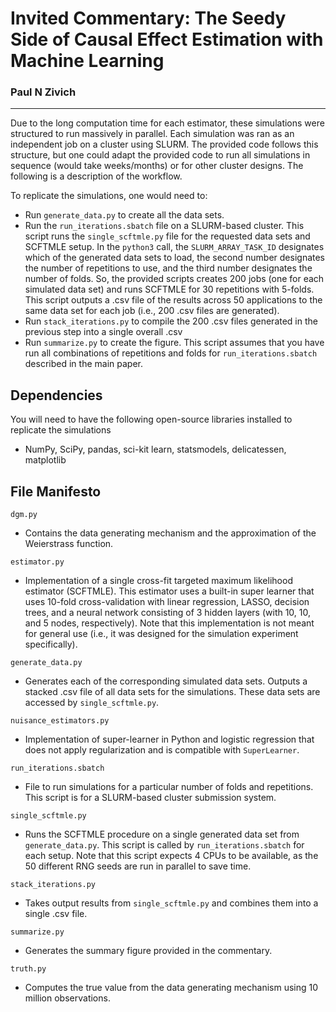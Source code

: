 # Invited Commentary: The Seedy Side of Causal Effect Estimation with Machine Learning

### Paul N Zivich

--------------------------------

Due to the long computation time for each estimator, these simulations were structured to run massively in parallel.
Each simulation was ran as an independent job on a cluster using SLURM. The provided code follows this structure, but
one could adapt the provided code to run all simulations in sequence (would take weeks/months) or for other cluster
designs. The following is a description of the workflow.

To replicate the simulations, one would need to:
- Run `generate_data.py` to create all the data sets.
- Run the `run_iterations.sbatch` file on a SLURM-based cluster. This script runs the `single_scftmle.py` file for the
  requested data sets and SCFTMLE setup. In the `python3` call, the `SLURM_ARRAY_TASK_ID` designates which of the
  generated data sets to load, the second number designates the number of repetitions to use, and the third number
  designates the number of folds. So, the provided scripts creates 200 jobs (one for each simulated data set) and runs
  SCFTMLE for 30 repetitions with 5-folds. This script outputs a .csv file of the results across 50 applications to
  the same data set for each job (i.e., 200 .csv files are generated).
- Run `stack_iterations.py` to compile the 200 .csv files generated in the previous step into a single overall .csv
- Run `summarize.py` to create the figure. This script assumes that you have run all combinations of repetitions and
  folds for `run_iterations.sbatch` described in the main paper.

## Dependencies

You will need to have the following open-source libraries installed to replicate the simulations
- NumPy, SciPy, pandas, sci-kit learn, statsmodels, delicatessen, matplotlib

## File Manifesto

`dgm.py`
- Contains the data generating mechanism and the approximation of the Weierstrass function.

`estimator.py`
- Implementation of a single cross-fit targeted maximum likelihood estimator (SCFTMLE). This estimator uses a built-in
  super learner that uses 10-fold cross-validation with linear regression, LASSO, decision trees, and a neural network
  consisting of 3 hidden layers (with 10, 10, and 5 nodes, respectively). Note that this implementation is not meant for
  general use (i.e., it was designed for the simulation experiment specifically).

`generate_data.py`
- Generates each of the corresponding simulated data sets. Outputs a stacked .csv file of all data sets for the
  simulations. These data sets are accessed by `single_scftmle.py`.

`nuisance_estimators.py`
- Implementation of super-learner in Python and logistic regression that does not apply regularization and is
  compatible with `SuperLearner`.

`run_iterations.sbatch`
- File to run simulations for a particular number of folds and repetitions. This script is for a SLURM-based cluster
  submission system.

`single_scftmle.py`
- Runs the SCFTMLE procedure on a single generated data set from `generate_data.py`. This script is called by
  `run_iterations.sbatch` for each setup. Note that this script expects 4 CPUs to be available, as the 50 different
  RNG seeds are run in parallel to save time.

`stack_iterations.py`
- Takes output results from `single_scftmle.py` and combines them into a single .csv file.

`summarize.py`
- Generates the summary figure provided in the commentary.

`truth.py`
- Computes the true value from the data generating mechanism using 10 million observations.


